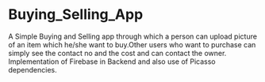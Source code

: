 # Buying_Selling_App
A Simple Buying and Selling app through which a person can upload picture of an item which he/she want to buy.Other users who want to purchase can simply see the contact no and the cost and can contact the owner.
Implementation of Firebase in Backend and also use of Picasso dependencies.
